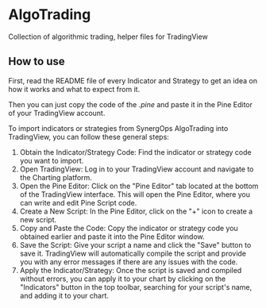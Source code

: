 # AlgoTrading
Collection of algorithmic trading, helper files for TradingView

## How to use
First, read the README file of every Indicator and Strategy to get an idea on how it works and what to expect from it.
 
Then you can just copy the code of the *.pine* and paste it in the Pine Editor of your TradingView account. 

To import indicators or strategies from SynergOps AlgoTrading into TradingView, you can follow these general steps:

1. Obtain the Indicator/Strategy Code: Find the indicator or strategy code you want to import.
2. Open TradingView: Log in to your TradingView account and navigate to the Charting platform.
3. Open the Pine Editor: Click on the "Pine Editor" tab located at the bottom of the TradingView interface. This will open the Pine Editor, where you can write and edit Pine Script code.
4. Create a New Script: In the Pine Editor, click on the "+" icon to create a new script.
5. Copy and Paste the Code: Copy the indicator or strategy code you obtained earlier and paste it into the Pine Editor window.
6. Save the Script: Give your script a name and click the "Save" button to save it. TradingView will automatically compile the script and provide you with any error messages if there are any issues with the code.
7. Apply the Indicator/Strategy: Once the script is saved and compiled without errors, you can apply it to your chart by clicking on the "Indicators" button in the top toolbar, searching for your script's name, and adding it to your chart.